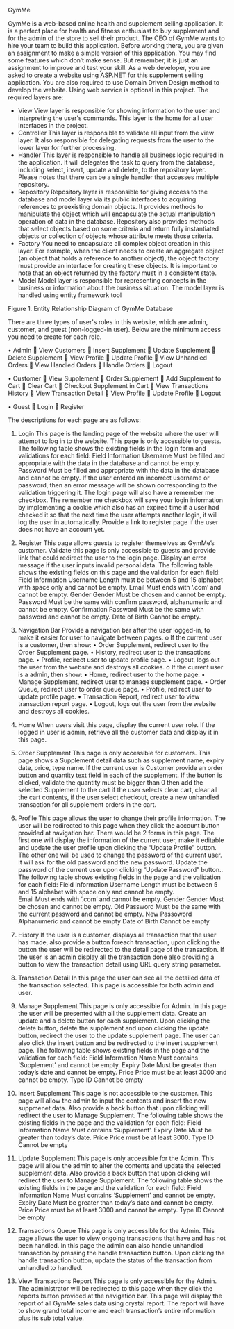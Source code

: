 GymMe

GymMe is a web-based online health and supplement selling application. It is a perfect place for health and fitness enthusiast to buy supplement and for the admin of the store to sell their product. The CEO of GymMe wants to hire your team to build this application. Before working there, you are given an assignment to make a simple version of this application. You may find some features which don’t make sense. But remember, it is just an assignment to improve and test your skill.
As a web developer, you are asked to create a website using ASP.NET for this supplement selling application. You are also required to use Domain Driven Design method to develop the website. Using web service is optional in this project. The required layers are:
-	View
View layer is responsible for showing information to the user and interpreting the user's commands. This layer is the home for all user interfaces in the project.
-	Controller
This layer is responsible to validate all input from the view layer. It also responsible for delegating requests from the user to the lower layer for further processing.
-	Handler
This layer is responsible to handle all business logic required in the application. It will delegates the task to query from the database, including select, insert, update and delete, to the repository layer. Please notes that there can be a single handler that accesses multiple repository.  
-	Repository
Repository layer is responsible for giving access to the database and model layer via its public interfaces to acquiring references to preexisting domain objects. It provides methods to manipulate the object which will encapsulate the actual manipulation operation of data in the database. Repository also provides methods that select objects based on some criteria and return fully instantiated objects or collection of objects whose attribute meets those criteria.
-	Factory
You need to encapsulate all complex object creation in this layer. For example, when the client needs to create an aggregate object (an object that holds a reference to another object), the object factory must provide an interface for creating these objects. It is important to note that an object returned by the factory must in a consistent state.
-	Model
Model layer is responsible for representing concepts in the business or information about the business situation. The model layer is handled using entity framework tool

Figure 1. Entity Relationship Diagram of GymMe Database

There are three types of user's roles in this website, which are admin, customer, and guest (non-logged-in user). Below are the minimum access you need to create for each role.

•	Admin
	View Customers
	Insert Supplement
	Update Supplement
	Delete Supplement
	View Profile
	Update Profile
	View Unhandled Orders
	View Handled Orders
	Handle Orders
	Logout

•	Customer
	View Supplement
	Order Supplement
	Add Supplement to Cart 
	Clear Cart
	Checkout Supplement in Cart
	View Transactions History
	View Transaction Detail
	View Profile
	Update Profile
	Logout

•	Guest
	Login
	Register

The descriptions for each page are as follows:
1.	Login
This page is the landing page of the website where the user will attempt to log in to the website. This page is only accessible to guests. The following table shows the existing fields in the login form and validations for each field:
Field	Information
Username	Must be filled and appropriate with the data in the database and cannot be empty. 
Password	Must be filled and appropriate with the data in the database and cannot be empty.
If the user entered an incorrect username or password, then an error message will be shown corresponding to the validation triggering it. 
The login page will also have a remember me checkbox. The remember me checkbox will save your login information by implementing a cookie which also has an expired time if a user had checked it so that the next time the user attempts another login, it will log the user in automatically. Provide a link to register page if the user does not have an account yet.

3.	Register
This page allows guests to register themselves as GymMe’s customer. Validate this page is only accessible to guests and provide link that could redirect the user to the login page. Display an error message if the user inputs invalid personal data. The following table shows the existing fields on this page and the validation for each field:
Field	Information
Username	Length must be between 5 and 15 alphabet with space only and cannot be empty.
Email	Must ends with ‘.com’ and cannot be empty.
Gender	Gender Must be chosen and cannot be empty.
Password	Must be the same with confirm password, alphanumeric and cannot be empty.
Confirmation
Password	Must be the same with password and cannot be empty.
Date of Birth	Cannot be empty.

5.	Navigation Bar
Provide a navigation bar after the user logged-in, to make it easier for user to navigate between pages.
o	If the current user is a customer, then show:
•	Order Supplement, redirect user to the Order Supplement page.
•	History, redirect user to the transactions page.
•	Profile, redirect user to update profile page.
•	Logout, logs out the user from the website and destroys all cookies.
o	If the current user is a admin, then show:
•	Home, redirect user to the home page.
•	Manage Supplement, redirect user to manage supplement page.
•	Order Queue, redirect user to order queue page.
•	Profile, redirect user to update profile page.
•	Transaction Report, redirect user to view transaction report page. 
•	Logout, logs out the user from the website and destroys all cookies.

6.	Home
When users visit this page, display the current user role. If the logged in user is admin, retrieve all the customer data and display it in this page. 

7.	Order Supplement
This page is only accessible for customers. This page shows a Supplement detail data such as supplement name, expiry date, price, type name. 
If the current user is Customer provide an order button and quantity text field in each of the supplement. If the button is clicked, validate the quantity must be bigger than 0 then add the selected Supplement to the cart if the user selects clear cart, clear all the cart contents, if the user select checkout, create a new unhandled transaction for all supplement orders in the cart.

8.	Profile
This page allows the user to change their profile information. The user will be redirected to this page when they click the account button provided at navigation bar. There would be 2 forms in this page. The first one will display the information of the current user, make it editable and update the user profile upon clicking the “Update Profile” button. The other one will be used to change the password of the current user. It will ask for the old password and the new password. Update the password of the current user upon clicking “Update Password” button.. The following table shows existing fields in the page and the validation for each field:
Field	Information
Username	Length must be between 5 and 15 alphabet with space only and cannot be empty.            
Email	Must ends with ‘.com’ and cannot be empty.
Gender	Gender Must be chosen and cannot be empty.
Old Password	Must be the same with the current password and cannot be empty.
New Passoword	Alphanumeric and cannot be empty
Date of Birth	Cannot be empty
9.	History
If the user is a customer, displays all transaction that the user has made, also provide a button foreach transaction, upon clicking the button the user will be redirected to the detail page of the transaction. If the user is an admin display all the transaction done also providing a button to view the transaction detail using URL query string parameter.
10.	Transaction Detail
In this page the user can see all the detailed data of the transaction selected. This page is accessible for both admin and user. 

11.	Manage Supplement
This page is only accessible for Admin. In this page the user will be presented with all the supplement data. Create an update and a delete button for each supplement. Upon clicking the delete button, delete the supplement and upon clicking the update button, redirect the user to the update supplement page. The user can also click the insert button and be redirected to the insert supplement page. The following table shows existing fields in the page and the validation for each field:
Field	Information
Name	Must contains ‘Supplement’ and cannot be empty.
Expiry Date	Must be greater than today’s date and cannot be empty.
Price	Price must be at least 3000 and cannot be empty.
Type ID	Cannot be empty

12.	Insert Supplement
This page is not accessible to the customer. This page will allow the admin to input the contents and insert the new suppmenet data. Also provide a back button that upon clicking will redirect the user to Manage Supplement. The following table shows the existing fields in the page and the validation for each field:
Field	Information
Name	Must contains ‘Supplement’.
Expiry Date	Must be greater than today’s date.
Price	Price must be at least 3000.
Type ID	Cannot be empty

13.	Update Supplement
This page is only accessible for the Admin. This page will allow the admin to alter the contents and update the selected supplement data. Also provide a back button that upon clicking will redirect the user to Manage Supplement. The following table shows the existing fields in the page and the validation for each field:
Field	Information
Name	Must contains ‘Supplement’ and cannot be empty.
Expiry Date	Must be greater than today’s date and cannot be empty.
Price	Price must be at least 3000 and cannot be empty.
Type ID	Cannot be empty

14.	Transactions Queue
This page is only accessible for the Admin. This page allows the user to view ongoing transactions that have and has not been handled. In this page the admin can also handle unhandled transaction by pressing the handle transaction button. Upon clicking the handle transaction button, update the status of the transaction from unhandled to handled.

15.	View Transactions Report
This page is only accessible for the Admin. The administrator will be redirected to this page when they click the reports button provided at the navigation bar. This page will display the report of all GymMe sales data using crystal report. The report will have to show grand total income and each transaction’s entire information plus its sub total value.
